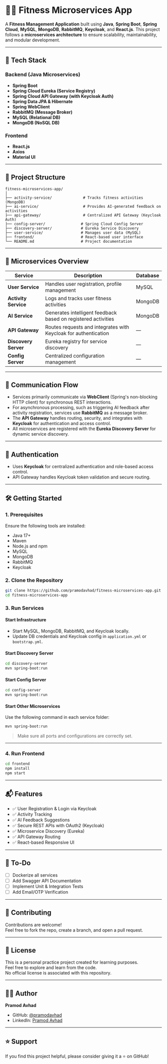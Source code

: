 
# 🏋️‍♂️ Fitness Microservices App

A **Fitness Management Application** built using **Java**, **Spring Boot**, **Spring Cloud**, **MySQL**, **MongoDB**, **RabbitMQ**, **Keycloak**, and **React.js**. This project follows a **microservices architecture** to ensure scalability, maintainability, and modular development.

---

## 🚀 Tech Stack

### Backend (Java Microservices)
- **Spring Boot**
- **Spring Cloud Eureka (Service Registry)**
- **Spring Cloud API Gateway (with Keycloak Auth)**
- **Spring Data JPA & Hibernate**
- **Spring WebClient**
- **RabbitMQ (Message Broker)**
- **MySQL (Relational DB)**
- **MongoDB (NoSQL DB)**

### Frontend
- **React.js**
- **Axios**
- **Material UI**

---

## 📁 Project Structure

```
fitness-microservices-app/
│
├── activity-service/              # Tracks fitness activities (MongoDB)
├── ai-service/                    # Provides AI-generated feedback on activities
├── api-gateway/                   # Centralized API Gateway (Keycloak Auth)
├── config-server/                # Spring Cloud Config Server
├── discovery-server/             # Eureka Service Discovery
├── user-service/                 # Manages user data (MySQL)
├── frontend/                     # React-based user interface
└── README.md                     # Project documentation
```

---

## 🧩 Microservices Overview

| Service            | Description                                                    | Database |
|--------------------|----------------------------------------------------------------|----------|
| **User Service**   | Handles user registration, profile management                  | MySQL    |
| **Activity Service** | Logs and tracks user fitness activities                      | MongoDB  |
| **AI Service**     | Generates intelligent feedback based on registered activities  | MongoDB        |
| **API Gateway**    | Routes requests and integrates with Keycloak for authentication | —        |
| **Discovery Server** | Eureka registry for service discovery                         | —        |
| **Config Server**  | Centralized configuration management                           | —        |

---

## 🔄 Communication Flow

- Services primarily communicate via **WebClient** (Spring's non-blocking HTTP client) for synchronous REST interactions.
- For asynchronous processing, such as triggering AI feedback after activity registration, services use **RabbitMQ** as a message broker.
- The **API Gateway** handles routing, security, and integrates with **Keycloak** for authentication and access control.
- All microservices are registered with the **Eureka Discovery Server** for dynamic service discovery.

---

## 🔐 Authentication

- Uses **Keycloak** for centralized authentication and role-based access control.
- API Gateway handles Keycloak token validation and secure routing.

---

## 🛠️ Getting Started

### 1. Prerequisites

Ensure the following tools are installed:

- Java 17+
- Maven
- Node.js and npm
- MySQL
- MongoDB
- RabbitMQ
- Keycloak

### 2. Clone the Repository

```bash
git clone https://github.com/pramodavhad/fitness-microservices-app.git
cd fitness-microservices-app
```

### 3. Run Services

#### Start Infrastructure

- Start MySQL, MongoDB, RabbitMQ, and Keycloak locally.
- Update DB credentials and Keycloak config in `application.yml` or `bootstrap.yml`.

#### Start Discovery Server

```bash
cd discovery-server
mvn spring-boot:run
```

#### Start Config Server

```bash
cd config-server
mvn spring-boot:run
```

#### Start Other Microservices

Use the following command in each service folder:

```bash
mvn spring-boot:run
```

> Make sure all ports and configurations are correctly set.

---

### 4. Run Frontend

```bash
cd frontend
npm install
npm start
```

---

## 📬 Features

- ✅ User Registration & Login via Keycloak
- ✅ Activity Tracking
- ✅ AI Feedback Suggestions
- ✅ Secure REST APIs with OAuth2 (Keycloak)
- ✅ Microservice Discovery (Eureka)
- ✅ API Gateway Routing
- ✅ React-based Responsive UI

---

## 📌 To-Do

- [ ] Dockerize all services
- [ ] Add Swagger API Documentation
- [ ] Implement Unit & Integration Tests
- [ ] Add Email/OTP Verification

---

## 🤝 Contributing

Contributions are welcome!  
Feel free to fork the repo, create a branch, and open a pull request.

---

## 📄 License

This is a personal practice project created for learning purposes.  
Feel free to explore and learn from the code.  
No official license is associated with this repository.

---

## 🙋‍♂️ Author

**Pramod Avhad**

- GitHub: [@pramodavhad](https://github.com/pramodavhad)
- LinkedIn: [Pramod Avhad](https://linkedin.com/in/pramod-avhad-bab8b6291)

---

## ⭐️ Support

If you find this project helpful, please consider giving it a ⭐ on GitHub!

